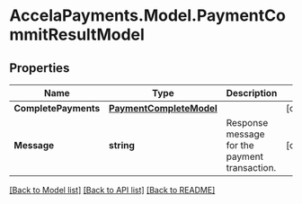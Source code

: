 # AccelaPayments.Model.PaymentCommitResultModel
## Properties

Name | Type | Description | Notes
------------ | ------------- | ------------- | -------------
**CompletePayments** | [**PaymentCompleteModel**](PaymentCompleteModel.md) |  | [optional] 
**Message** | **string** | Response message for the payment transaction. | [optional] 

[[Back to Model list]](../README.md#documentation-for-models) [[Back to API list]](../README.md#documentation-for-api-endpoints) [[Back to README]](../README.md)

